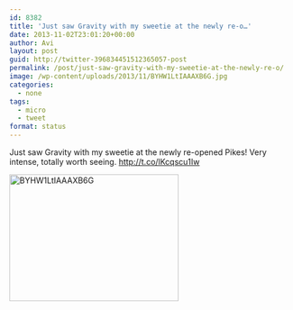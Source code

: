 ```yaml
---
id: 8382
title: 'Just saw Gravity with my sweetie at the newly re-o…'
date: 2013-11-02T23:01:20+00:00
author: Avi
layout: post
guid: http://twitter-396834451512365057-post
permalink: /post/just-saw-gravity-with-my-sweetie-at-the-newly-re-o/
image: /wp-content/uploads/2013/11/BYHW1LtIAAAXB6G.jpg
categories:
  - none
tags:
  - micro
  - tweet
format: status
---
```

Just saw Gravity with my sweetie at the newly re-opened Pikes! Very intense, totally worth seeing. http://t.co/lKcqscu1Iw

<img width="300" height="225" src="http://aviflax.com/wp-content/uploads/2013/11/BYHW1LtIAAAXB6G.jpg" class="attachment-medium" alt="BYHW1LtIAAAXB6G" />